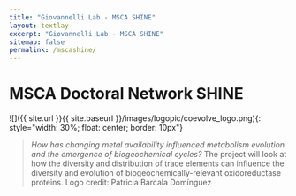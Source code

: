 ```yaml
---
title: "Giovannelli Lab - MSCA SHINE"
layout: textlay
excerpt: "Giovannelli Lab - MSCA SHINE"
sitemap: false
permalink: /mscashine/
---
```


# MSCA Doctoral Network SHINE

![]({{ site.url }}{{ site.baseurl }}/images/logopic/coevolve_logo.png){: style="width: 30%; float: center; border: 10px"}

> _How has changing metal availability influenced metabolism evolution and the emergence of biogeochemical cycles?_ The project will look at how the diversity and distribution of trace elements can influence the diversity and evolution of biogeochemically-relevant oxidoreductase proteins. Logo credit: Patricia Barcala Domínguez
